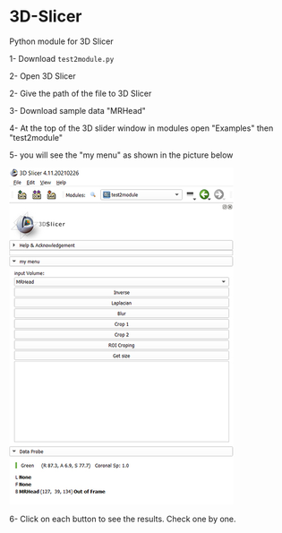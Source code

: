 # 3D-Slicer
Python module for 3D Slicer


1- Download `test2module.py`

2- Open 3D Slicer

2- Give the path of the file to 3D Slicer

3- Download sample data  "MRHead"

4- At the top of the 3D slider window in modules open "Examples" then "test2module"

5- you will see the "my menu" as shown in the picture below


![my menu](https://github.com/Javandel/3D-Slicer/blob/main/images/my%20menu02.jpg)


6- Click on each button to see the results. Check one by one.

